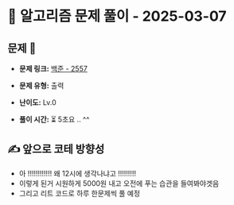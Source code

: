 # 📝 알고리즘 문제 풀이 - 2025-03-07

## 문제 📖

- **문제 링크:** 
[백준 - 2557]()

- **문제 유형:** 출력

- **난이도:** Lv.0

- **풀이 시간:** ⏳ 5초요 .. ^^

## ✍ 앞으로 코테 방향성

- 아 !!!!!!!!!!!! 왜 12시에 생각나냐고 !!!!!!!!!
- 이렇게 된거 시원하게 5000원 내고 오전에 푸는 습관을 들여봐야겟음
- 그리고 리트 코드로 하루 한문제씩 풀 예정